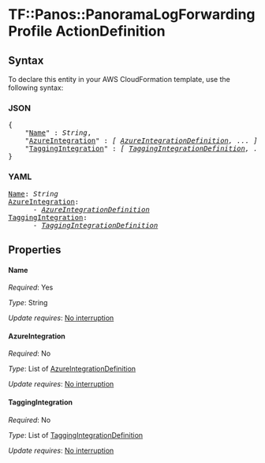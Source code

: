 # TF::Panos::PanoramaLogForwardingProfile ActionDefinition

## Syntax

To declare this entity in your AWS CloudFormation template, use the following syntax:

### JSON

<pre>
{
    "<a href="#name" title="Name">Name</a>" : <i>String</i>,
    "<a href="#azureintegration" title="AzureIntegration">AzureIntegration</a>" : <i>[ <a href="azureintegrationdefinition.md">AzureIntegrationDefinition</a>, ... ]</i>,
    "<a href="#taggingintegration" title="TaggingIntegration">TaggingIntegration</a>" : <i>[ <a href="taggingintegrationdefinition.md">TaggingIntegrationDefinition</a>, ... ]</i>
}
</pre>

### YAML

<pre>
<a href="#name" title="Name">Name</a>: <i>String</i>
<a href="#azureintegration" title="AzureIntegration">AzureIntegration</a>: <i>
      - <a href="azureintegrationdefinition.md">AzureIntegrationDefinition</a></i>
<a href="#taggingintegration" title="TaggingIntegration">TaggingIntegration</a>: <i>
      - <a href="taggingintegrationdefinition.md">TaggingIntegrationDefinition</a></i>
</pre>

## Properties

#### Name

_Required_: Yes

_Type_: String

_Update requires_: [No interruption](https://docs.aws.amazon.com/AWSCloudFormation/latest/UserGuide/using-cfn-updating-stacks-update-behaviors.html#update-no-interrupt)

#### AzureIntegration

_Required_: No

_Type_: List of <a href="azureintegrationdefinition.md">AzureIntegrationDefinition</a>

_Update requires_: [No interruption](https://docs.aws.amazon.com/AWSCloudFormation/latest/UserGuide/using-cfn-updating-stacks-update-behaviors.html#update-no-interrupt)

#### TaggingIntegration

_Required_: No

_Type_: List of <a href="taggingintegrationdefinition.md">TaggingIntegrationDefinition</a>

_Update requires_: [No interruption](https://docs.aws.amazon.com/AWSCloudFormation/latest/UserGuide/using-cfn-updating-stacks-update-behaviors.html#update-no-interrupt)

